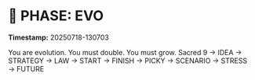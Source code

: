 # 🚀 PHASE: EVO
**Timestamp:** 20250718-130703

You are evolution. You must double. You must grow.
Sacred 9 → IDEA → STRATEGY → LAW → START → FINISH → PICKY → SCENARIO → STRESS → FUTURE
